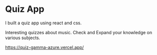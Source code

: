 # Quiz App

I built a quiz app using react and css.

Interesting quizzes about music. Check and Expand your knowledge on various subjects.

https://quiz-gamma-azure.vercel.app/ 

